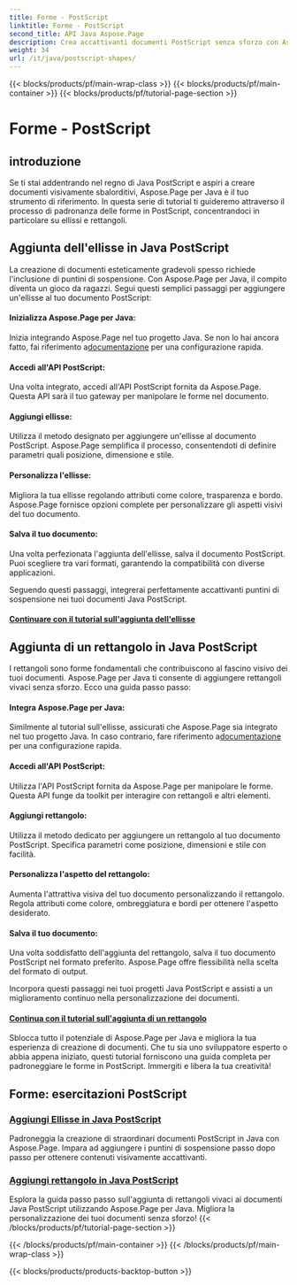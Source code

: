 ```yaml
---
title: Forme - PostScript
linktitle: Forme - PostScript
second_title: API Java Aspose.Page
description: Crea accattivanti documenti PostScript senza sforzo con Aspose.Page Java. Tuffati nei tutorial sull'aggiunta di ellissi e rettangoli, creando contenuti visivamente accattivanti.
weight: 34
url: /it/java/postscript-shapes/
---
```


{{< blocks/products/pf/main-wrap-class >}}
{{< blocks/products/pf/main-container >}}
{{< blocks/products/pf/tutorial-page-section >}}

# Forme - PostScript


## introduzione

Se ti stai addentrando nel regno di Java PostScript e aspiri a creare documenti visivamente sbalorditivi, Aspose.Page per Java è il tuo strumento di riferimento. In questa serie di tutorial ti guideremo attraverso il processo di padronanza delle forme in PostScript, concentrandoci in particolare su ellissi e rettangoli.

## Aggiunta dell'ellisse in Java PostScript

La creazione di documenti esteticamente gradevoli spesso richiede l'inclusione di puntini di sospensione. Con Aspose.Page per Java, il compito diventa un gioco da ragazzi. Segui questi semplici passaggi per aggiungere un'ellisse al tuo documento PostScript:

#### Inizializza Aspose.Page per Java:

 Inizia integrando Aspose.Page nel tuo progetto Java. Se non lo hai ancora fatto, fai riferimento a[documentazione](https://reference.aspose.com/page/java/) per una configurazione rapida.

#### Accedi all'API PostScript:
Una volta integrato, accedi all'API PostScript fornita da Aspose.Page. Questa API sarà il tuo gateway per manipolare le forme nel documento.

#### Aggiungi ellisse:
Utilizza il metodo designato per aggiungere un'ellisse al documento PostScript. Aspose.Page semplifica il processo, consentendoti di definire parametri quali posizione, dimensione e stile.

#### Personalizza l'ellisse:
Migliora la tua ellisse regolando attributi come colore, trasparenza e bordo. Aspose.Page fornisce opzioni complete per personalizzare gli aspetti visivi del tuo documento.

#### Salva il tuo documento:
Una volta perfezionata l'aggiunta dell'ellisse, salva il documento PostScript. Puoi scegliere tra vari formati, garantendo la compatibilità con diverse applicazioni.

Seguendo questi passaggi, integrerai perfettamente accattivanti puntini di sospensione nei tuoi documenti Java PostScript.

#### [Continuare con il tutorial sull'aggiunta dell'ellisse](./add-ellipse/)

## Aggiunta di un rettangolo in Java PostScript

I rettangoli sono forme fondamentali che contribuiscono al fascino visivo dei tuoi documenti. Aspose.Page per Java ti consente di aggiungere rettangoli vivaci senza sforzo. Ecco una guida passo passo:

#### Integra Aspose.Page per Java:
 Similmente al tutorial sull'ellisse, assicurati che Aspose.Page sia integrato nel tuo progetto Java. In caso contrario, fare riferimento a[documentazione](https://reference.aspose.com/page/java/) per una configurazione rapida.

#### Accedi all'API PostScript:
Utilizza l'API PostScript fornita da Aspose.Page per manipolare le forme. Questa API funge da toolkit per interagire con rettangoli e altri elementi.

#### Aggiungi rettangolo:
Utilizza il metodo dedicato per aggiungere un rettangolo al tuo documento PostScript. Specifica parametri come posizione, dimensioni e stile con facilità.

#### Personalizza l'aspetto del rettangolo:
Aumenta l'attrattiva visiva del tuo documento personalizzando il rettangolo. Regola attributi come colore, ombreggiatura e bordi per ottenere l'aspetto desiderato.

#### Salva il tuo documento:
Una volta soddisfatto dell'aggiunta del rettangolo, salva il tuo documento PostScript nel formato preferito. Aspose.Page offre flessibilità nella scelta del formato di output.

Incorpora questi passaggi nei tuoi progetti Java PostScript e assisti a un miglioramento continuo nella personalizzazione dei documenti.

#### [Continua con il tutorial sull'aggiunta di un rettangolo](./add-rectangle/)

Sblocca tutto il potenziale di Aspose.Page per Java e migliora la tua esperienza di creazione di documenti. Che tu sia uno sviluppatore esperto o abbia appena iniziato, questi tutorial forniscono una guida completa per padroneggiare le forme in PostScript. Immergiti e libera la tua creatività!
## Forme: esercitazioni PostScript
### [Aggiungi Ellisse in Java PostScript](./add-ellipse/)
Padroneggia la creazione di straordinari documenti PostScript in Java con Aspose.Page. Impara ad aggiungere i puntini di sospensione passo dopo passo per ottenere contenuti visivamente accattivanti.
### [Aggiungi rettangolo in Java PostScript](./add-rectangle/)
Esplora la guida passo passo sull'aggiunta di rettangoli vivaci ai documenti Java PostScript utilizzando Aspose.Page per Java. Migliora la personalizzazione dei tuoi documenti senza sforzo!
{{< /blocks/products/pf/tutorial-page-section >}}

{{< /blocks/products/pf/main-container >}}
{{< /blocks/products/pf/main-wrap-class >}}

{{< blocks/products/products-backtop-button >}}
